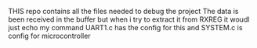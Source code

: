 THIS repo contains all the files needed to debug the project 
The data is been received in the buffer but when i try to extract it from RXREG it woudl just echo my command
UART1.c has the config for this and SYSTEM.c is config for microcontroller 
